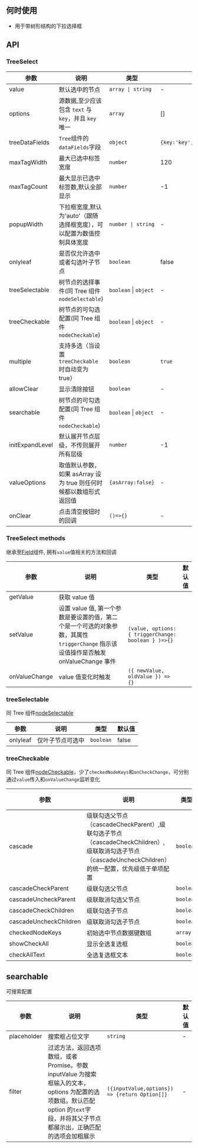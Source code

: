 ## 何时使用

- 用于带树形结构的下拉选择框

## API

### TreeSelect

| 参数 | 说明 | 类型 | 默认值 |
| --- | --- | --- | --- |
| value | 默认选中的节点 | `array \| string ` | - |
| options | 源数据,至少应该包含 `text` 与 `key`，并且 `key` 唯一 | `array ` | [] |
| treeDataFields | `Tree`组件的`dataFields`字段 | `object ` | `{key:'key',text:'text',children:'children',parentKey:'parentKey'}` |
| maxTagWidth | 最大已选中标签宽度 | `number` | 120 |
| maxTagCount | 最大显示已选中标签数,默认全部显示 | `number` | -1 |
| popupWidth | 下拉框宽度,默认为'auto'（跟随选择框宽度），可以配置为数值控制具体宽度 | `number \| string` | - |
| onlyleaf | 是否仅允许选中或者勾选叶子节点 | `boolean` | false |
| treeSelectable | 树节点的选择事件(同 Tree 组件`nodeSelectable`) | `boolean` \| `object` | - |
| treeCheckable | 树节点的可勾选配置(同 Tree 组件`nodeCheckable`) | `boolean` \| `object` | - |
| multiple | 支持多选（当设置 `treeCheckable` 时自动变为 true） | `boolean ` | `true` |
| allowClear | 显示清除按钮 | `boolean` | - |
| searchable | 树节点的可勾选配置(同 Tree 组件`nodeCheckable`) | `boolean` \| `object` | - |
| initExpandLevel | 默认展开节点层级，不传则展开所有层级 | `number` | -1 |
| valueOptions | 取值默认参数，如果 asArray 设为 true 则任何时候都以数组形式返回值 | `{asArray:false}` | - |
| onClear | 点击清空按钮时的回调 | `()=>{}` | - |

### TreeSelect methods

继承至[Field](./#!components!index?type=Field&tab=docs)组件, 拥有`value`值相关的方法和回调

| 参数 | 说明 | 类型 | 默认值 |
| --- | --- | --- | --- |
| getValue | 获取 value 值 |  |
| setValue | 设置 value 值, 第一个参数是要设置的值，第二个是一个可选的对象参数，其属性 `triggerChange` 指示该设值操作是否触发 onValueChange 事件 | `(value, options: { triggerChange: boolean } )=>{}` |
| onValueChange | value 值变化时触发 | `({ newValue, oldValue }) => {}` |

### treeSelectable

同 Tree 组件[nodeSelectable](./#!components!index?type=Tree&tab=docs)

| 参数     | 说明             | 类型      | 默认值 |
| -------- | ---------------- | --------- | ------ |
| onlyleaf | 仅叶子节点可选中 | `boolean` | false  |

### treeCheckable

同 Tree 组件[nodeCheckable](./#!components!index?type=Tree&tab=docs)，少了`checkedNodeKeys`和`onCheckChange`，可分别通过`value`传入和`onValueChange`监听变化

| 参数 | 说明 | 类型 | 默认值 |
| --- | --- | --- | --- |
| cascade | 级联勾选父节点（cascadeCheckParent）,级联勾选子节点（cascadeCheckChildren）,级联取消勾选子节点（cascadeUncheckChildren）的统一配置，优先级低于单项配置 | `boolean` | false |
| cascadeCheckParent | 级联勾选父节点 | `boolean` | true |
| cascadeUncheckParent | 级联取消勾选父节点 | `boolean` | true |
| cascadeCheckChildren | 级联勾选子节点 | `boolean` | true |
| cascadeUncheckChildren | 级联取消勾选子节点 | `boolean` | true |
| checkedNodeKeys | 初始选中节点数据键数组 | `array` | - |
| showCheckAll | 显示全选复选框 | `boolean` | false |
| checkAllText | 全选复选框文本 | `boolean` | `全选` |

## searchable

可搜索配置

| 参数 | 说明 | 类型 | 默认值 |
| --- | --- | --- | --- |
| placeholder | 搜索框占位文字 | `string` | - |
| filter | 过滤方法，返回选项数组，或者 Promise。参数 inputValue 为搜索框输入的文本，options 为配置的选项数组。默认匹配 option 的`text`字段，并将其父子节点都展示出，正确匹配的选项会加粗展示 | `({inputValue,options}) => {return Option[]}` | - |
